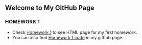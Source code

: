 
## Welcome to My GitHub Page 

### HOMEWORK 1

* Check [Homework 1](https://github.com/BU-IE-360/spring24-tuncay444/blob/main/IE360_HW-1.html) to see HTML page for my first homework. 
* You can also find [Homework 1 code](https://github.com/BU-IE-360/spring24-tuncay444/blob/main/IE360_HW%231.Rmd) in my github page.
